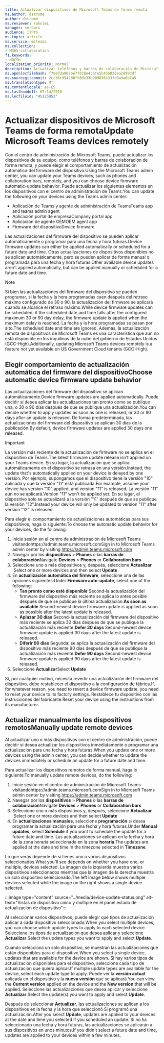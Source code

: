 ```yaml
---
title: Actualizar dispositivos de Microsoft Teams de forma remota
ms.author: dstrome
author: dstrome
ms.reviewer: rahulmi
manager: serdars
audience: ITPro
ms.topic: article
ms.service: msteams
ms.collection:
- M365-collaboration
f1.keywords:
- NOCSH
localization_priority: Normal
description: Actualizar teléfonos y barras de colaboración de Microsoft Teams de forma remota con el centro de administración de Teams
ms.openlocfilehash: f7607da002be7f038e4cafe5b4b6026ea2d99ddf
ms.sourcegitcommit: 2cc36c954200f50de33b909856b33fe0a9a6b7a5
ms.translationtype: MT
ms.contentlocale: es-ES
ms.lasthandoff: 07/14/2020
ms.locfileid: "45125953"
---
```

# <a name="update-microsoft-teams-devices-remotely"></a><span data-ttu-id="bdc02-103">Actualizar dispositivos de Microsoft Teams de forma remota</span><span class="sxs-lookup"><span data-stu-id="bdc02-103">Update Microsoft Teams devices remotely</span></span>

<span data-ttu-id="bdc02-104">Con el centro de administración de Microsoft Teams, puede actualizar los dispositivos de su equipo, como teléfonos y barras de colaboración de forma remota, y puede elegir el comportamiento de actualización automática del firmware del dispositivo.</span><span class="sxs-lookup"><span data-stu-id="bdc02-104">Using the Microsoft Teams admin center, you can update your Teams devices, such as phones and collaboration bars, remotely, and you can choose device firmware automatic-update behavior.</span></span> <span data-ttu-id="bdc02-105">Puede actualizar los siguientes elementos en los dispositivos con el centro de administración de Teams:</span><span class="sxs-lookup"><span data-stu-id="bdc02-105">You can update the following on your devices using the Teams admin center:</span></span>

- <span data-ttu-id="bdc02-106">Aplicación de Teams y agente de administración de Teams</span><span class="sxs-lookup"><span data-stu-id="bdc02-106">Teams app and teams admin agent</span></span>
- <span data-ttu-id="bdc02-107">Aplicación portal de empresa</span><span class="sxs-lookup"><span data-stu-id="bdc02-107">Company portal app</span></span>
- <span data-ttu-id="bdc02-108">Aplicación de agente OEM</span><span class="sxs-lookup"><span data-stu-id="bdc02-108">OEM agent app</span></span>
- <span data-ttu-id="bdc02-109">Firmware del dispositivo</span><span class="sxs-lookup"><span data-stu-id="bdc02-109">Device firmware</span></span>

<span data-ttu-id="bdc02-110">Las actualizaciones del firmware del dispositivo se pueden aplicar automáticamente o programar para una fecha y hora futuras.</span><span class="sxs-lookup"><span data-stu-id="bdc02-110">Device firmware updates can either be applied automatically or scheduled for a future date and time.</span></span> <span data-ttu-id="bdc02-111">Otras actualizaciones de dispositivos disponibles no se aplican automáticamente, pero se pueden aplicar de forma manual o programada para una fecha y hora futuras.</span><span class="sxs-lookup"><span data-stu-id="bdc02-111">Other available device updates aren't applied automatically, but can be applied manually or scheduled for a future date and time.</span></span>

> [!NOTE]
> <span data-ttu-id="bdc02-112">Si bien las actualizaciones del firmware del dispositivo se pueden programar, si la fecha y la hora programadas caen después del retraso máximo configurado de 30 o 90, la actualización del firmware se aplicará cuando se alcance el retraso máximo.</span><span class="sxs-lookup"><span data-stu-id="bdc02-112">While device firmware updates can be scheduled, if the scheduled date and time falls after the configured maximum 30 or 90 day delay, the firmware update is applied when the maximum delay is reached.</span></span> <span data-ttu-id="bdc02-113">La fecha y la hora programadas se pasan por alto.</span><span class="sxs-lookup"><span data-stu-id="bdc02-113">The scheduled date and time are ignored.</span></span> <span data-ttu-id="bdc02-114">Además, la actualización remota de dispositivos de Microsoft Teams es una característica que aún no está disponible en los inquilinos de la nube del gobierno de Estados Unidos (GCC-High).</span><span class="sxs-lookup"><span data-stu-id="bdc02-114">Additionally, updating Microsoft Teams devices remotely is a feature not yet available on US Government Cloud tenants (GCC-High).</span></span>

## <a name="choose-automatic-device-firmware-update-behavior"></a><span data-ttu-id="bdc02-115">Elegir comportamiento de actualización automática del firmware del dispositivo</span><span class="sxs-lookup"><span data-stu-id="bdc02-115">Choose automatic device firmware update behavior</span></span>

<span data-ttu-id="bdc02-116">Las actualizaciones del firmware del dispositivo se aplican automáticamente.</span><span class="sxs-lookup"><span data-stu-id="bdc02-116">Device firmware updates are applied automatically.</span></span> <span data-ttu-id="bdc02-117">Puede decidir si desea aplicar las actualizaciones tan pronto como se publique una, o 30 o 90 días después de que se publique una actualización.</span><span class="sxs-lookup"><span data-stu-id="bdc02-117">You can decide whether to apply updates as soon as one is released, or 30 or 90 days after an update is released.</span></span> <span data-ttu-id="bdc02-118">De forma predeterminada, las actualizaciones del firmware del dispositivo se aplican 30 días de la publicación.</span><span class="sxs-lookup"><span data-stu-id="bdc02-118">By default, device firmware updates are applied 30 days one released.</span></span>

> [!IMPORTANT]
> <span data-ttu-id="bdc02-119">La versión más reciente de la actualización de firmware no se aplica en el dispositivo de Teams.</span><span class="sxs-lookup"><span data-stu-id="bdc02-119">The latest firmware update release isn't applied on your Teams device.</span></span> <span data-ttu-id="bdc02-120">En su lugar, la actualización que se aplica automáticamente en el dispositivo se retrasa en una versión.</span><span class="sxs-lookup"><span data-stu-id="bdc02-120">Instead, the update that's automatically applied on your device is delayed by one version.</span></span> <span data-ttu-id="bdc02-121">Por ejemplo, supongamos que el dispositivo tiene la versión "10" aplicada y que la versión "11" está publicada.</span><span class="sxs-lookup"><span data-stu-id="bdc02-121">For example, assume your device has version "10" applied, and version "11" is released.</span></span> <span data-ttu-id="bdc02-122">La versión "11" aún no se aplicará.</span><span class="sxs-lookup"><span data-stu-id="bdc02-122">Version "11" won't be applied yet.</span></span> <span data-ttu-id="bdc02-123">En su lugar, el dispositivo solo se actualizará a la versión "11" después de que se publique la versión "12".</span><span class="sxs-lookup"><span data-stu-id="bdc02-123">Instead your device will only be updated to version "11" after version "12" is released.</span></span>

<span data-ttu-id="bdc02-124">Para elegir el comportamiento de actualizaciones automáticas para sus dispositivos, haga lo siguiente:</span><span class="sxs-lookup"><span data-stu-id="bdc02-124">To choose the automatic update behavior for your devices, do the following:</span></span>

1. <span data-ttu-id="bdc02-125">Inicie sesión en el centro de administración de Microsoft Teams visitandohttps://admin.teams.microsoft.com</span><span class="sxs-lookup"><span data-stu-id="bdc02-125">Sign in to Microsoft Teams admin center by visiting https://admin.teams.microsoft.com</span></span>
2. <span data-ttu-id="bdc02-126">Navegar por los **dispositivos**  >  **Phones** o las **barras de colaboración**</span><span class="sxs-lookup"><span data-stu-id="bdc02-126">Navigate **Devices** > **Phones** or **Collaboration bars**</span></span>
3. <span data-ttu-id="bdc02-127">Seleccione uno o más dispositivos y, después, seleccione **Actualizar** .</span><span class="sxs-lookup"><span data-stu-id="bdc02-127">Select one or more devices and then select **Update**</span></span>
4. <span data-ttu-id="bdc02-128">En **actualización automática del firmware**, seleccione una de las opciones siguientes:</span><span class="sxs-lookup"><span data-stu-id="bdc02-128">Under **Firmware auto-update**, select one of the following:</span></span>
    - <span data-ttu-id="bdc02-129">**Tan pronto como esté disponible** Second-la actualización del firmware del dispositivo más reciente se aplica lo antes posible después de que se publique la última actualización.</span><span class="sxs-lookup"><span data-stu-id="bdc02-129">**As soon as available** Second-newest device firmware update is applied as soon as possible after the latest update is released.</span></span>
    - <span data-ttu-id="bdc02-130">**Aplazar 30 días** Second-la actualización del firmware del dispositivo más reciente se aplica 30 días después de que se publique la actualización más reciente.</span><span class="sxs-lookup"><span data-stu-id="bdc02-130">**Defer 30 days** Second-newest device firmware update is applied 30 days after the latest update is released.</span></span>
    - <span data-ttu-id="bdc02-131">**Diferir 90 días** Segunda: se aplica la actualización del firmware del dispositivo más reciente 90 días después de que se publique la actualización más reciente.</span><span class="sxs-lookup"><span data-stu-id="bdc02-131">**Defer 90 days** Second-newest device firmware update is applied 90 days after the latest update is released.</span></span>
5. <span data-ttu-id="bdc02-132">Seleccione **Actualizar**</span><span class="sxs-lookup"><span data-stu-id="bdc02-132">Select **Update**</span></span>

<span data-ttu-id="bdc02-133">Si, por cualquier motivo, necesita revertir una actualización del firmware del dispositivo, debe restablecer el dispositivo a la configuración de fábrica.</span><span class="sxs-lookup"><span data-stu-id="bdc02-133">If, for whatever reason, you need to revert a device firmware update, you need to reset your device to its factory settings.</span></span> <span data-ttu-id="bdc02-134">Restablece tu dispositivo con las instrucciones del fabricante.</span><span class="sxs-lookup"><span data-stu-id="bdc02-134">Reset your device using the instructions from its manufacturer.</span></span>  

## <a name="manually-update-remote-devices"></a><span data-ttu-id="bdc02-135">Actualizar manualmente los dispositivos remotos</span><span class="sxs-lookup"><span data-stu-id="bdc02-135">Manually update remote devices</span></span>

<span data-ttu-id="bdc02-136">Al actualizar uno o más dispositivos con el centro de administración, puede decidir si desea actualizar los dispositivos inmediatamente o programar una actualización para una fecha y hora futuras.</span><span class="sxs-lookup"><span data-stu-id="bdc02-136">When you update one or more devices using the admin center, you can decide whether to update the devices immediately or schedule an update for a future date and time.</span></span>

<span data-ttu-id="bdc02-137">Para actualizar los dispositivos remotos de forma manual, haga lo siguiente:</span><span class="sxs-lookup"><span data-stu-id="bdc02-137">To manually update remote devices, do the following:</span></span>

1. <span data-ttu-id="bdc02-138">Inicie sesión en el centro de administración de Microsoft Teams visitandohttps://admin.teams.microsoft.com</span><span class="sxs-lookup"><span data-stu-id="bdc02-138">Sign in to Microsoft Teams admin center by visiting https://admin.teams.microsoft.com</span></span>
2. <span data-ttu-id="bdc02-139">Navegar por los **dispositivos**  >  **Phones** o las **barras de colaboración**</span><span class="sxs-lookup"><span data-stu-id="bdc02-139">Navigate  **Devices** > **Phones** or **Collaboration bars**</span></span>
3. <span data-ttu-id="bdc02-140">Seleccione uno o más dispositivos y, después, seleccione **Actualizar** .</span><span class="sxs-lookup"><span data-stu-id="bdc02-140">Select one or more devices and then select **Update**</span></span>
4. <span data-ttu-id="bdc02-141">En **actualizaciones manuales**, seleccione **programación** si desea programar la actualización para una fecha y hora futuras.</span><span class="sxs-lookup"><span data-stu-id="bdc02-141">Under **Manual updates**, select **Schedule** if you want to schedule the update for a future date and time.</span></span> <span data-ttu-id="bdc02-142">Las actualizaciones se aplican en la fecha y hora de la zona horaria seleccionada en la zona **horaria**.</span><span class="sxs-lookup"><span data-stu-id="bdc02-142">The updates are applied at the date and time in the timezone selected in **Timezone**.</span></span>

<span data-ttu-id="bdc02-143">Lo que verás depende de si tienes uno o varios dispositivos seleccionados.</span><span class="sxs-lookup"><span data-stu-id="bdc02-143">What you'll see depends on whether you have one, or multiple, devices selected.</span></span> <span data-ttu-id="bdc02-144">La imagen de la izquierda muestra varios dispositivos seleccionados mientras que la imagen de la derecha muestra un solo dispositivo seleccionado.</span><span class="sxs-lookup"><span data-stu-id="bdc02-144">The left image below shows multiple devices selected while the image on the right shows a single device selected.</span></span>

:::image type="content" source="../media/device-update-status.png" alt-text="Vistas de dispositivo único y múltiple en el panel estado de actualización de dispositivo":::

<span data-ttu-id="bdc02-146">Al seleccionar varios dispositivos, puede elegir qué tipos de actualización aplicar a cada dispositivo seleccionado.</span><span class="sxs-lookup"><span data-stu-id="bdc02-146">When you select multiple devices, you can choose which update types to apply to each selected device.</span></span> <span data-ttu-id="bdc02-147">Seleccione los tipos de actualización que desea aplicar y seleccione **Actualizar**.</span><span class="sxs-lookup"><span data-stu-id="bdc02-147">Select the update types you want to apply and select **Update**.</span></span>

<span data-ttu-id="bdc02-148">Cuando selecciona un solo dispositivo, se muestran las actualizaciones que están disponibles para el dispositivo.</span><span class="sxs-lookup"><span data-stu-id="bdc02-148">When you select a single device, updates that are available for the device are shown.</span></span> <span data-ttu-id="bdc02-149">Si hay varios tipos de actualización disponibles para el dispositivo, seleccione cada tipo de actualización que quiera aplicar.</span><span class="sxs-lookup"><span data-stu-id="bdc02-149">If multiple update types are available for the device, select each update type to apply.</span></span> <span data-ttu-id="bdc02-150">Puede ver la **versión actual** aplicada en el dispositivo y la **nueva versión** que se aplicará.</span><span class="sxs-lookup"><span data-stu-id="bdc02-150">You can view the **Current version** applied on the device and the **New version** that will be applied.</span></span> <span data-ttu-id="bdc02-151">Seleccione las actualizaciones que desea aplicar y seleccione **Actualizar**.</span><span class="sxs-lookup"><span data-stu-id="bdc02-151">Select the update(s) you want to apply and select **Update**.</span></span>

<span data-ttu-id="bdc02-152">Después de seleccionar **Actualizar**, las actualizaciones se aplican a los dispositivos en la fecha y la hora que seleccionó Si programó una actualización.</span><span class="sxs-lookup"><span data-stu-id="bdc02-152">After you select **Update**, updates are applied to your devices at the date and time you selected if you scheduled an update.</span></span> <span data-ttu-id="bdc02-153">Si no ha seleccionado una fecha y hora futuras, las actualizaciones se aplicarán a sus dispositivos en unos minutos.</span><span class="sxs-lookup"><span data-stu-id="bdc02-153">If you didn't select a future date and time, updates are applied to your devices within a few minutes.</span></span>
